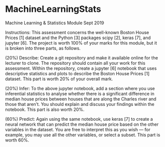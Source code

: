 # MachineLearningStats
Machine Learning &amp; Statistics Module Sept 2019

Instructions:
This assessment concerns the well-known Boston House Prices [1] dataset and the Python [3] packages 
scipy [2], keras [7], and jupyter [6]. The project is worth 100% of your marks for this module, but 
it is broken into three parts, as follows.

(20%) Describe: Create a git repository and make it available online for the lecturer to clone. The 
repository should contain all your work for this assessment. Within the repository, create a 
jupyter [6] notebook that uses descriptive statistics and plots to describe the Boston House Prices 
[1] dataset. This part is worth 20% of your overall mark.

(20%) Infer: To the above jupyter notebook, add a section where you use inferential statistics to 
analyse whether there is a significant difference in median house prices between houses that are 
along the Charles river and those that aren’t. You should explain and discuss your findings within 
the notebook. This part is also worth 20%.

(60%) Predict: Again using the same notebook, use keras [7] to create a neural network that can 
predict the median house price based on the other variables in the dataset. You are free to interpret 
this as you wish — for example, you may use all the other variables, or select a subset. 
This part is worth 60%.        





